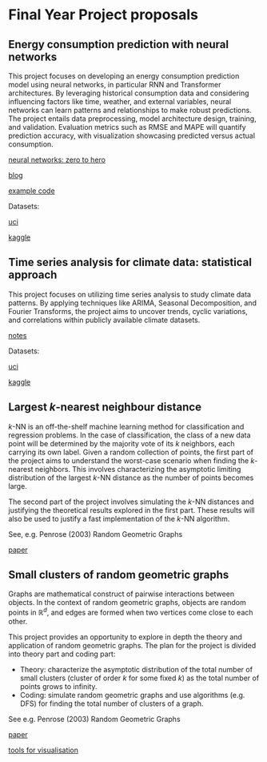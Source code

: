 # Final Year Project proposals

## Energy consumption prediction with neural networks

This project focuses on developing an energy consumption prediction model using neural networks, in particular RNN and Transformer architectures. By leveraging historical consumption data and considering influencing factors like time, weather, and external variables, neural networks can learn patterns and relationships to make robust predictions. The project entails data preprocessing, model architecture design, training, and validation. Evaluation metrics such as RMSE and MAPE will quantify prediction accuracy, with visualization showcasing predicted versus actual consumption.

[neural networks: zero to hero](https://www.youtube.com/playlist?list=PLAqhIrjkxbuWI23v9cThsA9GvCAUhRvKZ)

[blog](https://xiaochuany.github.io/1principle/posts/gist/makemore.html)

[example code](https://github.com/xiaochuany/timeseries)

Datasets:

[uci](https://archive.ics.uci.edu/dataset/235/individual+household+electric+power+consumption)
 
[kaggle](https://www.kaggle.com/datasets/robikscube/hourly-energy-consumption)



## Time series analysis for climate data: statistical approach


This project focuses on utilizing time series analysis to study climate data patterns. By applying techniques like ARIMA, Seasonal Decomposition, and Fourier Transforms, the project aims to uncover trends, cyclic variations, and correlations within publicly available climate datasets.


[notes](https://web.stat.tamu.edu/~suhasini/teaching673/time_series.pdf)

Datasets:

[uci](https://archive.ics.uci.edu/dataset/882/large-scale+wave+energy+farm)  

[kaggle](https://www.kaggle.com/datasets/berkeleyearth/climate-change-earth-surface-temperature-data)




## Largest $k$-nearest neighbour distance

$k$-NN is an off-the-shelf machine learning method for classification and regression problems. In the case of classification, the class of a new data point will be determined by the majority vote of its $k$ neighbors, each carrying its own label. Given a random collection of points, the first part of the project aims to understand the worst-case scenario when finding the $k$-nearest neighbors. This involves characterizing the asymptotic limiting distribution of the largest $k$-NN distance as the number of points becomes large.

The second part of the project involves simulating the $k$-NN distances and justifying the theoretical results explored in the first part. These results will also be used to justify a fast implementation of the $k$-NN algorithm.

See, e.g. Penrose (2003) Random Geometric Graphs

[paper](https://arxiv.org/abs/2301.02506)


## Small clusters of random geometric graphs

Graphs are mathematical construct of pairwise interactions between objects.
In the context of random geometric graphs, objects are random points in $\mathbb R^d$, and edges are formed when two vertices come close to each other. 

This project provides an opportunity to explore in depth the theory  and application of random geometric graphs. The plan for the project is divided into theory part and coding part:

- Theory: characterize the asymptotic distribution of the total number of small clusters (cluster of order $k$ for some fixed $k$) as the total number of points grows to infinity.   
- Coding: simulate random geometric graphs and use algorithms (e.g. DFS) for finding the total number of clusters of a graph.   

See e.g. Penrose (2003) Random Geometric Graphs


[paper](https://arxiv.org/abs/2209.14758)

[tools for visualisation](https://networkx.org/documentation/stable/auto_examples/drawing/plot_random_geometric_graph.html)
